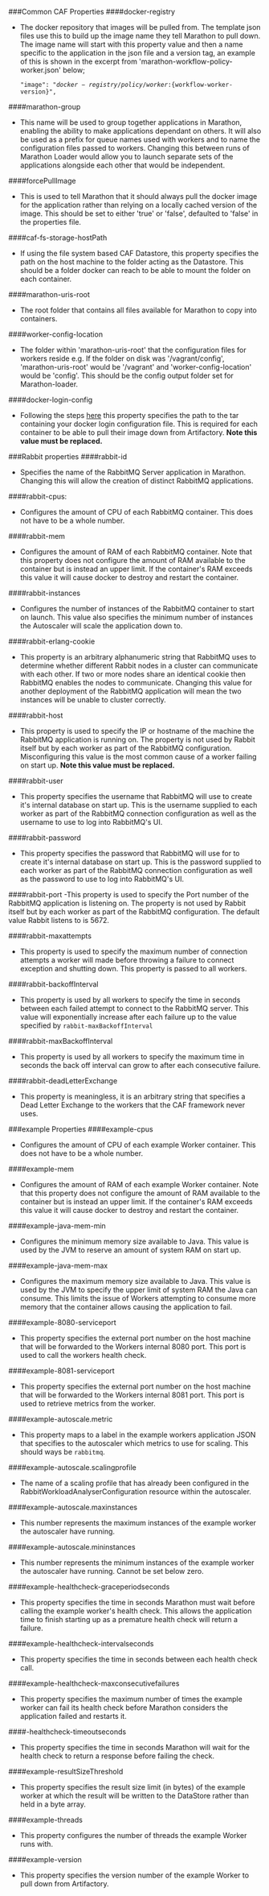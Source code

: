 ###Common CAF Properties
####docker-registry
- The docker repository that images will be pulled from. The template json files use this to build up the image name they tell Marathon to pull down. The  image name will start with this property value and then a name specific to the application in the json file and a version tag, an example of this is shown in the excerpt from 'marathon-workflow-policy-worker.json' below;<pre><code>"image": "${docker-registry}/policy/worker:${workflow-worker-version}",</code></pre>

####marathon-group
- This name will be used to group together applications in Marathon, enabling the ability to make applications dependant on others. It will also be used as a prefix for queue names used with workers and to name the configuration files passed to workers. Changing this between runs of Marathon Loader would allow you to launch separate sets of the applications alongside each other that would be independent.

####forcePullImage
- This is used to tell Marathon that it should always pull the docker image for the application rather than relying on a locally cached version of the image. This should be set to either 'true' or 'false', defaulted to 'false' in the properties file.

####caf-fs-storage-hostPath
- If using the file system based CAF Datastore, this property specifies the path on the host machine to the folder acting as the Datastore. This should be a folder docker can reach to be able to mount the folder on each container.

####marathon-uris-root
- The root folder that contains all files available for Marathon to copy into containers.

####worker-config-location
- The folder within 'marathon-uris-root' that the configuration files for workers reside e.g. If the folder on disk was '/vagrant/config', 'marathon-uris-root' would be '/vagrant' and 'worker-config-location' would be 'config'. This should be the config output folder set for Marathon-loader.

####docker-login-config
- Following the steps [here](https://mesosphere.github.io/marathon/docs/native-docker-private-registry.html) this property specifies the path to the tar containing your docker login configuration file. This is required for each container to be able to pull their image down from Artifactory. **Note this value must be replaced.**

###Rabbit properties
####rabbit-id
- Specifies the name of the RabbitMQ Server application in Marathon. Changing this will allow the creation of distinct RabbitMQ applications.

####rabbit-cpus:
- Configures the amount of CPU of each RabbitMQ container. This does not have to be a whole number.

####rabbit-mem
- Configures the amount of RAM of each RabbitMQ container. Note that this property does not configure the amount of RAM available to the container but is instead an upper limit. If the container's RAM exceeds this value it will cause docker to destroy and restart the container.

####rabbit-instances
- Configures the number of instances of the RabbitMQ container to start on launch. This value also specifies the minimum number of instances the Autoscaler will scale the application down to.

####rabbit-erlang-cookie
- This property is an arbitrary alphanumeric string that RabbitMQ uses to determine whether different Rabbit nodes in a cluster can communicate with each other. If two or more nodes share an identical cookie then RabbitMQ enables the nodes to communicate. Changing this value for another deployment of the RabbitMQ application will mean the two instances will be unable to cluster correctly.

####rabbit-host
- This property is used to specify the IP or hostname of the machine the RabbitMQ application is running on. The property is not used by Rabbit itself but by each worker as part of the RabbitMQ configuration. Misconfiguring this value is the most common cause of a worker failing on start up. **Note this value must be replaced.**

####rabbit-user
- This property specifies the username that RabbitMQ will use to create it's internal database on start up. This is the username supplied to each worker as part of the RabbitMQ connection configuration as well as the username to use to log into RabbitMQ's UI.

####rabbit-password
- This property specifies the password that RabbitMQ will use for to create it's internal database on start up. This is the password supplied to each worker as part of the RabbitMQ connection configuration as well as the password to use to log into RabbitMQ's UI.

####rabbit-port
-This property is used to specify the Port number of the RabbitMQ application is listening on. The property is not used by Rabbit itself but by each worker as part of the RabbitMQ configuration. The default value Rabbit listens to is 5672.

####rabbit-maxattempts
- This property is used to specify the maximum number of connection attempts a worker will made before throwing a failure to connect exception and shutting down. This property is passed to all workers.

####rabbit-backoffInterval
- This property is used by all workers to specify the time in seconds between each failed attempt to connect to the RabbitMQ server. This value will exponentially increase after each failure up to the value specified by `rabbit-maxBackoffInterval`

####rabbit-maxBackoffInterval
- This property is used by all workers to specify the maximum time in seconds the back off interval can grow to after each consecutive failure.

####rabbit-deadLetterExchange
- This property is meaningless, it is an arbitrary string that specifies a Dead Letter Exchange to the workers that the CAF framework never uses.

###example Properties
####example-cpus
- Configures the amount of CPU of each example Worker container. This does not have to be a whole number.

####example-mem
- Configures the amount of RAM of each example Worker container. Note that this property does not configure the amount of RAM available to the container but is instead an upper limit. If the container's RAM exceeds this value it will cause docker to destroy and restart the container.

####example-java-mem-min
- Configures the minimum memory size available to Java. This value is used by the JVM to reserve an amount of system RAM on start up.

####example-java-mem-max
- Configures the maximum memory size available to Java. This value is used by the JVM to specify the upper limit of system RAM the Java can consume. This limits the issue of Workers attempting to consume more memory that the container allows causing the application to fail.

####example-8080-serviceport
- This property specifies the external port number on the host machine that will be forwarded to the Workers internal 8080 port. This port is used to call the workers health check.

####example-8081-serviceport
- This property specifies the external port number on the host machine that will be forwarded to the Workers internal 8081 port. This port is used to retrieve metrics from the worker.

####example-autoscale.metric
- This property maps to a label in the example workers application JSON that specifies to the autoscaler which metrics to use for scaling. This should ways be `rabbitmq`.

####example-autoscale.scalingprofile
- The name of a scaling profile that has already been configured in the RabbitWorkloadAnalyserConfiguration resource within the autoscaler.

####example-autoscale.maxinstances
- This number represents the maximum instances of the example worker the autoscaler have running.

####example-autoscale.mininstances
- This number represents the minimum instances of the example worker the autoscaler have running. Cannot be set below zero.

####example-healthcheck-graceperiodseconds
- This property specifies the time in seconds Marathon must wait before calling the example worker's health check. This allows the application time to finish starting up as a premature health check will return a failure.

####example-healthcheck-intervalseconds
- This property specifies the time in seconds between each health check call.

####example-healthcheck-maxconsecutivefailures
- This property specifies the maximum number of times the example worker can fail its health check before Marathon considers the application failed and restarts it.

####-healthcheck-timeoutseconds
- This property specifies the time in seconds Marathon will wait for the health check to return a response before failing the check.

####example-resultSizeThreshold
- This property specifies the result size limit (in bytes) of the example worker at which the result will
be written to the DataStore rather than held in a byte array.

####example-threads
- This property configures the number of threads the example Worker runs with.

####example-version
- This property specifies the version number of the example Worker to pull down from Artifactory.
